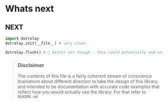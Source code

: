 # Whats next


## NEXT
```py
import dotrelay
dotrelay.init(__file__) # very clean

dotrelay.flush() # 👃 better not though - this could potentially and unintentionally remove a module import path that was already there and should stay there!
```

> ### Disclaimer 
> The contents of this file is a fairly coherent stream of conscience brainstorm about different direction to take the design of this library, and intended to be documentation with accurate code examples that reflect how you would actually use the library. For that refer to `README.md`
